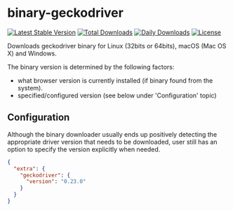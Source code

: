 # binary-geckodriver

[![Latest Stable Version](https://poser.pugx.org/vaimo/binary-geckodriver/v/stable)](https://packagist.org/packages/vaimo/binary-geckodriver)
[![Total Downloads](https://poser.pugx.org/vaimo/binary-geckodriver/downloads)](https://packagist.org/packages/vaimo/binary-geckodriver)
[![Daily Downloads](https://poser.pugx.org/vaimo/binary-geckodriver/d/daily)](https://packagist.org/packages/vaimo/binary-geckodriver)
[![License](https://poser.pugx.org/vaimo/binary-geckodriver/license)](https://packagist.org/packages/vaimo/binary-geckodriver)

Downloads geckodriver binary for Linux (32bits or 64bits), macOS (Mac OS X) and Windows. 

The binary version is determined by the following factors:

* what browser version is currently installed (if binary found from the system).
* specified/configured version (see below under 'Configuration' topic)
    
## Configuration

Although the binary downloader usually ends up positively detecting the appropriate 
driver version that needs to be downloaded, user still has an option to specify the 
version explicitly when needed.

```json
{
  "extra": {
    "geckodriver": {
      "version": "0.23.0"
    }
  }
}
```
